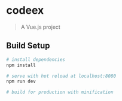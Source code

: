 # codeex

> A Vue.js project

## Build Setup

``` bash
# install dependencies
npm install

# serve with hot reload at localhost:8080
npm run dev

# build for production with minification